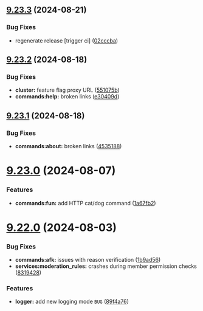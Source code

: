 ## [9.23.3](https://github.com/onesoft-sudo/sudobot/compare/v9.23.2...v9.23.3) (2024-08-21)


### Bug Fixes

* regenerate release [trigger ci] ([02cccba](https://github.com/onesoft-sudo/sudobot/commit/02cccba6b3b89fb2883f508152d02d8e8ff0dc80))



## [9.23.2](https://github.com/onesoft-sudo/sudobot/compare/v9.23.1...v9.23.2) (2024-08-18)


### Bug Fixes

* **cluster:** feature flag proxy URL ([551075b](https://github.com/onesoft-sudo/sudobot/commit/551075b703471bad90e6367be248c37ad2050bcd))
* **commands:help:** broken links ([e30409d](https://github.com/onesoft-sudo/sudobot/commit/e30409de3d0c38531927c4e7f8064008d34c45db))



## [9.23.1](https://github.com/onesoft-sudo/sudobot/compare/v9.23.0...v9.23.1) (2024-08-18)


### Bug Fixes

* **commands:about:** broken links ([4535188](https://github.com/onesoft-sudo/sudobot/commit/4535188e26ee628c0848063b362fd952f00b75af))



# [9.23.0](https://github.com/onesoft-sudo/sudobot/compare/v9.22.0...v9.23.0) (2024-08-07)


### Features

* **commands:fun:** add HTTP cat/dog command ([1a67fb2](https://github.com/onesoft-sudo/sudobot/commit/1a67fb23e1d2b2673426db57d857041b2bb62d06))



# [9.22.0](https://github.com/onesoft-sudo/sudobot/compare/v9.21.0...v9.22.0) (2024-08-03)


### Bug Fixes

* **commands:afk:** issues with reason verification ([1b9ad56](https://github.com/onesoft-sudo/sudobot/commit/1b9ad567819e98a0a1ae4e601a1a9bfef3c10f83))
* **services:moderation_rules:** crashes during member permission checks ([8319428](https://github.com/onesoft-sudo/sudobot/commit/8319428e15567f084f6609919ea040fad725e14a))


### Features

* **logger:** add new logging mode `BUG` ([89f4a76](https://github.com/onesoft-sudo/sudobot/commit/89f4a7673519821029eef414096ba6351a846835))



